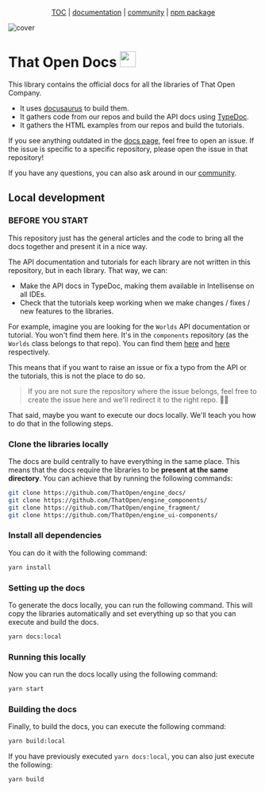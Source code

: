 <p align="center">
  <a href="https://thatopen.com/">TOC</a>
  |
  <a href="https://docs.thatopen.com/intro">documentation</a>
  |
  <a href="https://people.thatopen.com/">community</a>
  |
  <a href="https://www.npmjs.com/package/bim-fragment">npm package</a>
</p>

![cover](https://thatopen.github.io/engine_components/resources/cover.png)

# That Open Docs <img src="https://thatopen.github.io/engine_components/resources/favicon.ico" width="32"/>

This library contains the official docs for all the libraries of That Open Company.

- It uses [docusaurus](https://docusaurus.io/) to build them.
- It gathers code from our repos and build the API docs using [TypeDoc](https://typedoc.org/).
- It gathers the HTML examples from our repos and build the tutorials.

If you see anything outdated in the [docs page](https://docs.thatopen.com/intro), feel free to open an issue. If the issue is specific to a specific repository, please open the issue in that repository!

If you have any questions, you can also ask around in our [community](https://people.thatopen.com/).

## Local development

### BEFORE YOU START

This repository just has the general articles and the code to bring all the docs together and present it in a nice way.

The API documentation and tutorials for each library are not written in this repository, but in each library. That way, we can:

- Make the API docs in TypeDoc, making them available in Intellisense on all IDEs.
- Check that the tutorials keep working when we make changes / fixes / new features to the libraries.

For example, imagine you are looking for the `Worlds` API documentation or tutorial. You won't find them here. It's in the `components` repository (as the `Worlds` class belongs to that repo). You can find them [here](https://github.com/ThatOpen/engine_components/blob/main/packages/core/src/core/Worlds/index.ts) and [here](https://github.com/ThatOpen/engine_components/blob/main/packages/core/src/core/Worlds/example.ts) respectively.

This means that if you want to raise an issue or fix a typo from the API or the tutorials, this is not the place to do so. 

> If you are not sure the repository where the issue belongs, feel free to create the issue here and we'll redirect it to the right repo. 👌🏻

That said, maybe you want to execute our docs locally. We'll teach you how to do that in the following steps.

### Clone the libraries locally

The docs are build centrally to have everything in the same place. This means that the docs require the libraries to be **present at the same directory**. You can achieve that by running the following commands:

```bash
git clone https://github.com/ThatOpen/engine_docs/
git clone https://github.com/ThatOpen/engine_components/
git clone https://github.com/ThatOpen/engine_fragment/
git clone https://github.com/ThatOpen/engine_ui-components/
```

### Install all dependencies

You can do it with the following command:

```bash
yarn install
```

### Setting up the docs

To generate the docs locally, you can run the following command. This will copy the libraries automatically and set everything up so that you can execute and build the docs.

```bash
yarn docs:local
```

### Running this locally

Now you can run the docs locally using the following command:

```bash
yarn start
```

### Building the docs

Finally, to build the docs, you can execute the following command:

```bash
yarn build:local
```

If you have previously executed `yarn docs:local`, you can also just execute the following:

```bash
yarn build
```
